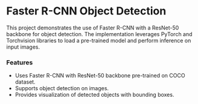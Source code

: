 # Faster R-CNN Object Detection
This project demonstrates the use of Faster R-CNN with a ResNet-50 backbone for object detection. The implementation leverages PyTorch and Torchvision libraries to load a pre-trained model and perform inference on input images.

### Features
- Uses Faster R-CNN with ResNet-50 backbone pre-trained on COCO dataset.
- Supports object detection on images.
- Provides visualization of detected objects with bounding boxes.
